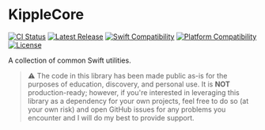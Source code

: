 # KippleCore

[![CI Status](https://github.com/swift-kipple/Core/actions/workflows/build.yml/badge.svg)](https://github.com/swift-kipple/Core/actions/workflows/build.yml)
[![Latest Release](https://img.shields.io/github/v/tag/swift-kipple/Core?color=blue&label=latest)](https://github.com/swift-kipple/Core/tags)
[![Swift Compatibility](https://img.shields.io/endpoint?url=https%3A%2F%2Fswiftpackageindex.com%2Fapi%2Fpackages%2Fswift-kipple%2FCore%2Fbadge%3Ftype%3Dswift-versions)](https://swiftpackageindex.com/swift-kipple/Core)
[![Platform Compatibility](https://img.shields.io/endpoint?url=https%3A%2F%2Fswiftpackageindex.com%2Fapi%2Fpackages%2Fswift-kipple%2FCore%2Fbadge%3Ftype%3Dplatforms)](https://swiftpackageindex.com/swift-kipple/Core)
[![License](https://img.shields.io/github/license/swift-kipple/Core)](https://github.com/swift-kipple/Core/blob/main/LICENSE)

A collection of common Swift utilities.

> :warning: The code in this library has been made public as-is for the purposes of education, discovery, and personal use. It is **NOT** production-ready; however, if you're interested in leveraging this library as a dependency for your own projects, feel free to do so (at your own risk) and open GitHub issues for any problems you encounter and I will do my best to provide support.
